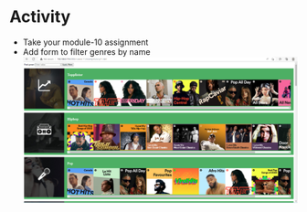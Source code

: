 # Activity

- Take your module-10 assignment
- Add form to filter genres by name
![image info](./../Activity/Screenshot%20-Activity.png)
